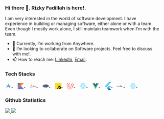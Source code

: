 ### Hi there 👋. **Rizky Fadillah** is here!.

I am very interested in the world of software development. I have experience in building or managing software, either alone or with a team. Even though I mostly work alone, I still maintain teamwork when I'm with the team.
- 🔭 Currently, I’m working from Anywhere.
- 👯 I’m looking to collaborate on Software projects. Feel free to discuss with me!.
- 📫 How to reach me: [LinkedIn](https://linkedin.com/in/fadillahrizki), [Email](mailto:officialfadillahrizki@gmail.com).

### Tech Stacks ###
<a href="https://developer.android.com/studio">
  <img align="center" alt="Android Studio" title="Android Studio" width="21px" src="https://github.com/fadillahrizki/fadillahrizki/blob/main/android-studio.png" />
</a>
&nbsp;
&nbsp;
<a href="https://kotlinlang.org/">
  <img align="center" alt="Kotlin" title="Kotlin" width="21px" src="https://raw.githubusercontent.com/fadillahrizki/fadillahrizki/main/kotlin.svg" />
</a>
&nbsp;
&nbsp;
<a href="https://www.java.com/en/">
  <img align="center" alt="Java" title="Java" width="21px" src="https://raw.githubusercontent.com/fadillahrizki/fadillahrizki/main/java.png" />
</a>
&nbsp;
&nbsp;
<a href="https://www.php.net/">
  <img align="center" alt="PHP" title="PHP" width="21px" src="https://raw.githubusercontent.com/fadillahrizki/fadillahrizki/main/php.png" />
</a>
&nbsp;
&nbsp;
<a href="https://www.javascript.com/">
  <img align="center" alt="Javascript" title="Javascript" width="21px" src="https://raw.githubusercontent.com/fadillahrizki/fadillahrizki/main/js.png" />
</a>
&nbsp;
&nbsp;
<a href="https://laravel.com/">
  <img align="center" alt="Laravel" title="Laravel" width="21px" src="https://raw.githubusercontent.com/fadillahrizki/fadillahrizki/main/laravel.png" />
</a>
&nbsp;
&nbsp;
<a href="https://react.dev/">
  <img align="center" alt="React" title="React" width="21px" src="https://raw.githubusercontent.com/fadillahrizki/fadillahrizki/main/react.svg" />
</a>
&nbsp;
&nbsp;
<a href="https://vuejs.org/">
  <img align="center" alt="Vue" title="Vue" width="21px" src="https://raw.githubusercontent.com/fadillahrizki/fadillahrizki/main/vue.svg" />
</a>
&nbsp;
&nbsp;
<a href="https://flutter.dev/">
  <img align="center" alt="Flutter" title="Flutter" width="21px" src="https://raw.githubusercontent.com/fadillahrizki/fadillahrizki/main/flutter.svg" />
</a>
&nbsp;
&nbsp;
<a href="https://nodejs.org/">
  <img align="center" alt="Node JS" title="Node JS" width="21px" src="https://raw.githubusercontent.com/fadillahrizki/fadillahrizki/main/node-js.png" />
</a>
&nbsp;
&nbsp;
<a href="https://reactnative.dev/">
  <img align="center" alt="React Native" title="React Native" width="21px" src="https://raw.githubusercontent.com/fadillahrizki/fadillahrizki/main/react.svg" />
</a>
&nbsp;
&nbsp;

### Github Statistics ###
<p align="left">
<a href="https://github.com/fadillahrizki">
  <img height="180em" src="https://github-readme-stats-eight-theta.vercel.app/api?username=fadillahrizki&show_icons=true&theme=algolia&include_all_commits=true&count_private=true"/>
  <img height="180em" src="https://github-readme-stats-eight-theta.vercel.app/api/top-langs/?username=fadillahrizki&layout=compact&langs_count=8&theme=algolia"/>
</a>
</p>
